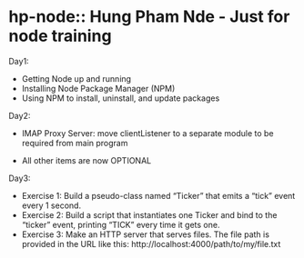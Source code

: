 hp-node:: Hung Pham Nde - Just for node training
=======================

Day1:
- Getting Node up and running 
- Installing Node Package Manager (NPM) 
- Using NPM to install, uninstall, and update packages 

Day2:
- IMAP Proxy Server: move clientListener to a separate module to be required from main program

- All other items are now OPTIONAL

Day3: 
- Exercise 1:
    Build a pseudo-class named “Ticker” that emits a “tick” event every 1 second.
- Exercise 2:
    Build a script that instantiates one Ticker and bind to the “ticker” event, printing “TICK” every time it gets one.
- Exercise 3:
    Make an HTTP server that serves files. The file path is provided in the URL like this: http://localhost:4000/path/to/my/file.txt
